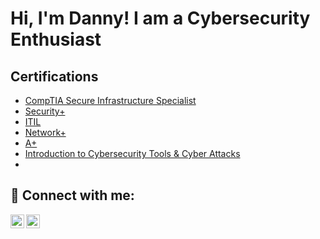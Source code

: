 <h1>Hi, I'm Danny! I am a Cybersecurity Enthusiast 

<h2>Certifications</h2>

- [CompTIA Secure Infrastructure Specialist](https://www.credly.com/badges/5c1413b4-ddbf-4401-98db-1ffc7edca2c0/public_url)
- [Security+](https://www.credly.com/badges/e4a98c7e-43dd-4201-9e78-5ae06aa6e244/public_url)
- [ITIL](https://file:///Users/DBrando214/Downloads/e-cert%20(1).pdf)
- [Network+](https://www.credly.com/badges/5fd84cb4-a141-4247-ad01-bb7a96cc524e/public_url)
- [A+](https://www.credly.com/badges/7d392e7f-861e-4584-a86f-222070f402a1/public_url)
- [Introduction to Cybersecurity Tools & Cyber Attacks](https://www.credly.com/badges/38dfac53-a34d-4d60-b7a3-0b7bb024b3bb/public_url)
- 

<h2> 🤳 Connect with me:</h2>

[<img align="left" alt="JoshMadakor | LinkedIn" width="22px" src="https://cdn.jsdelivr.net/npm/simple-icons@v3/icons/linkedin.svg" />][linkedin]
[<img align="left" alt="JoshMadakor | Instagram" width="22px" src="https://cdn.jsdelivr.net/npm/simple-icons@v3/icons/instagram.svg" />][instagram]


[instagram]: https://www.instagram.com/dannynotdaniel214/?hl=en
[linkedin]: https://www.linkedin.com/in/dannyb214/


